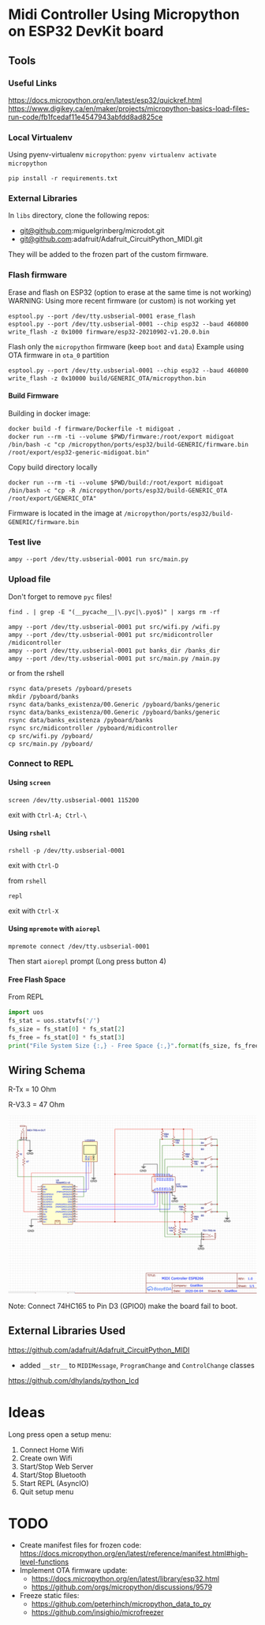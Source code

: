# Midi Controller Using Micropython on ESP32 DevKit board

## Tools

### Useful Links

https://docs.micropython.org/en/latest/esp32/quickref.html
https://www.digikey.ca/en/maker/projects/micropython-basics-load-files-run-code/fb1fcedaf11e4547943abfdd8ad825ce

### Local Virtualenv

Using pyenv-virtualenv `micropython`: `pyenv virtualenv activate micropython`

```shell
pip install -r requirements.txt
```

### External Libraries

In `libs` directory, clone the following repos:
- git@github.com:miguelgrinberg/microdot.git
- git@github.com:adafruit/Adafruit_CircuitPython_MIDI.git

They will be added to the frozen part of the custom firmware.

### Flash firmware

Erase and flash on ESP32 (option to erase at the same time is not working)
WARNING: Using more recent firmware (or custom) is not working yet

```shell
esptool.py --port /dev/tty.usbserial-0001 erase_flash
esptool.py --port /dev/tty.usbserial-0001 --chip esp32 --baud 460800 write_flash -z 0x1000 firmware/esp32-20210902-v1.20.0.bin
```

Flash only the `micropython` firmware (keep `boot` and `data`)
Example using OTA firmware in `ota_0` partition

```shell
esptool.py --port /dev/tty.usbserial-0001 --chip esp32 --baud 460800 write_flash -z 0x10000 build/GENERIC_OTA/micropython.bin
```

#### Build Firmware

Building in docker image:

```shell
docker build -f firmware/Dockerfile -t midigoat .
docker run --rm -ti --volume $PWD/firmware:/root/export midigoat /bin/bash -c "cp /micropython/ports/esp32/build-GENERIC/firmware.bin /root/export/esp32-generic-midigoat.bin"
```

Copy build directory locally
```shell
docker run --rm -ti --volume $PWD/build:/root/export midigoat /bin/bash -c "cp -R /micropython/ports/esp32/build-GENERIC_OTA /root/export/GENERIC_OTA"
```

Firmware is located in the image at `/micropython/ports/esp32/build-GENERIC/firmware.bin`

### Test live

```shell
ampy --port /dev/tty.usbserial-0001 run src/main.py
```

### Upload file

Don't forget to remove `pyc` files!

```shell
find . | grep -E "(__pycache__|\.pyc|\.pyo$)" | xargs rm -rf
```

```shell
ampy --port /dev/tty.usbserial-0001 put src/wifi.py /wifi.py
ampy --port /dev/tty.usbserial-0001 put src/midicontroller /midicontroller
ampy --port /dev/tty.usbserial-0001 put banks_dir /banks_dir
ampy --port /dev/tty.usbserial-0001 put src/main.py /main.py
```

or from the rshell

```
rsync data/presets /pyboard/presets
mkdir /pyboard/banks
rsync data/banks_existenza/00.Generic /pyboard/banks/generic
rsync data/banks_existenza/00.Generic /pyboard/banks/generic
rsync data/banks_existenza /pyboard/banks
rsync src/midicontroller /pyboard/midicontroller
cp src/wifi.py /pyboard/
cp src/main.py /pyboard/
```

### Connect to REPL

#### Using `screen`

```shell
screen /dev/tty.usbserial-0001 115200
```
exit with `Ctrl-A; Ctrl-\`

#### Using `rshell`

```shell
rshell -p /dev/tty.usbserial-0001
```
exit with `Ctrl-D`

from `rshell`
```shell
repl
```
exit with `Ctrl-X`

#### Using `mpremote` with `aiorepl`

```
mpremote connect /dev/tty.usbserial-0001
```

Then start `aiorepl` prompt (Long press button 4)

#### Free Flash Space

From REPL

```python
import uos
fs_stat = uos.statvfs('/')
fs_size = fs_stat[0] * fs_stat[2]
fs_free = fs_stat[0] * fs_stat[3]
print("File System Size {:,} - Free Space {:,}".format(fs_size, fs_free))
```

## Wiring Schema

R-Tx = 10 Ohm

R-V3.3 = 47 Ohm

![diagram](img/diagram.png)

Note: Connect 74HC165 to Pin D3 (GPIO0) make the board fail to boot.

## External Libraries Used

https://github.com/adafruit/Adafruit_CircuitPython_MIDI
- added `__str__` to `MIDIMessage`, `ProgramChange` and `ControlChange` classes

https://github.com/dhylands/python_lcd


# Ideas

Long press open a setup menu:
1. Connect Home Wifi
2. Create own Wifi
3. Start/Stop Web Server
4. Start/Stop Bluetooth
5. Start REPL (AsyncIO)
6. Quit setup menu

# TODO

- Create manifest files for frozen code: https://docs.micropython.org/en/latest/reference/manifest.html#high-level-functions
- Implement OTA firmware update: 
    - https://docs.micropython.org/en/latest/library/esp32.html
    - https://github.com/orgs/micropython/discussions/9579
- Freeze static files:
    - https://github.com/peterhinch/micropython_data_to_py
    - https://github.com/insighio/microfreezer